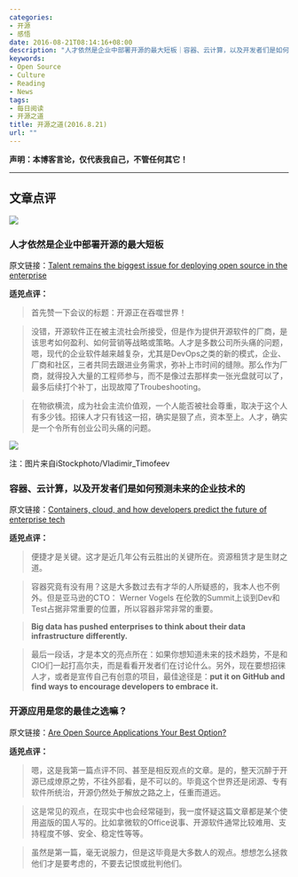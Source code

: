 ```yaml
---
categories:
- 开源
- 感悟
date: 2016-08-21T08:14:16+08:00
description: "人才依然是企业中部署开源的最大短板｜容器、云计算，以及开发者们是如何预测未来的企业技术的｜开源应用是您的最佳之选嘛？"
keywords:
- Open Source
- Culture
- Reading
- News
tags:
- 每日阅读
- 开源之道
title: 开源之道(2016.8.21)
url: ""
---
```


**声明：本博客言论，仅代表我自己，不管任何其它！**

---

## 文章点评

![](http://cdn1.computerworlduk.com/cmsdata/features/3645263/opensourceeating800_thumb800.jpg)

### 人才依然是企业中部署开源的最大短板

原文链接：[Talent remains the biggest issue for deploying open source in the enterprise](http://www.computerworlduk.com/it-business/talent-remains-biggest-issue-when-it-comes-deploying-open-source-in-enterprise-3645263/)

**适兕点评：**

> 首先赞一下会议的标题：开源正在吞噬世界！

> 没错，开源软件正在被主流社会所接受，但是作为提供开源软件的厂商，是该思考如何盈利、如何营销等战略或策略。人才是多数公司所头痛的问题，嗯，现代的企业软件越来越复杂，尤其是DevOps之类的新的模式，企业、厂商和社区，三者共同去跟进业务需求，弥补上市时间的缝隙。那么作为厂商，就得投入大量的工程师参与，而不是像过去那样卖一张光盘就可以了，最多后续打个补丁，出现故障了Troubeshooting。

> 在物欲横流，成为社会主流价值观，一个人能否被社会尊重，取决于这个人有多少钱。招徕人才只有钱这一招，确实是狠了点，资本至上。人才，确实是一个令所有创业公司头痛的问题。

![](http://tr3.cbsistatic.com/hub/i/r/2016/08/19/ff8af616-be96-41aa-b41f-adfc67de3031/resize/620x/95fe3a87b167426a0a07ff169c5f52bc/cloudcontainers.jpg)

注：图片来自iStockphoto/Vladimir_Timofeev

### 容器、云计算，以及开发者们是如何预测未来的企业技术的

原文链接：[Containers, cloud, and how developers predict the future of enterprise tech](http://www.techrepublic.com/article/containers-cloud-and-how-developers-predict-the-future-of-enterprise-tech/)

**适兕点评：**

> 便捷才是关键。这才是近几年公有云胜出的关键所在。资源租赁才是生财之道。

> 容器究竟有没有用？这是大多数过去有才华的人所疑惑的，我本人也不例外。但是亚马逊的CTO： Werner Vogels 在伦敦的Summit上谈到Dev和Test占据非常重要的位置，所以容器非常非常的重要。

> **Big data has pushed enterprises to think about their data infrastructure differently.**

> 最后一段话，才是本文的亮点所在：如果你想知道未来的技术趋势，不是和CIO们一起打高尔夫，而是看看开发者们在讨论什么。另外，现在要想招徕人才，或者是宣传自己有创意的项目，最佳途径是：**put it on GitHub and find ways to encourage developers to embrace it.** 


### 开源应用是您的最佳之选嘛？

原文链接：[Are Open Source Applications Your Best Option?](http://www.enterpriseappstoday.com/management-software/are-open-source-applications-your-best-option-1.html)

**适兕点评：**

> 嗯，这是我第一篇点评不同、甚至是相反观点的文章。是的，整天沉醉于开源已成燎原之势，不往外部看，是不可以的。毕竟这个世界还是闭源、专有软件所统治，开源仍然处于解放之路之上，任重而道远。

> 这是常见的观点，在现实中也会经常碰到，我一度怀疑这篇文章都是某个使用盗版的国人写的。比如拿微软的Office说事、开源软件通常比较难用、支持程度不够、安全、稳定性等等。

> 虽然是第一篇，毫无说服力，但是这毕竟是大多数人的观点。想想怎么拯救他们才是要考虑的，不要去记恨或批判他们。




